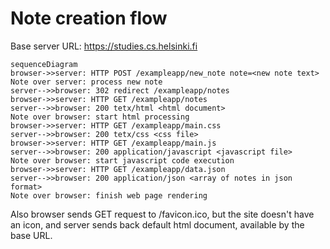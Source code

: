 
# Note creation flow

Base server URL: https://studies.cs.helsinki.fi

```mermaid
sequenceDiagram
browser->>server: HTTP POST /exampleapp/new_note note=<new note text>
Note over server: process new note
server-->>browser: 302 redirect /exampleapp/notes
browser->>server: HTTP GET /exampleapp/notes
server-->>browser: 200 tetx/html <html document>
Note over browser: start html processing
browser->>server: HTTP GET /exampleapp/main.css
server-->>browser: 200 tetx/css <css file>
browser->>server: HTTP GET /exampleapp/main.js
server-->>browser: 200 application/javascript <javascript file>
Note over browser: start javascript code execution
browser->>server: HTTP GET /exampleapp/data.json
server-->>browser: 200 application/json <array of notes in json format>
Note over browser: finish web page rendering
```

Also browser sends GET request to /favicon.ico, but the site doesn't have an icon,
and server sends back default html document, available by the base URL.
